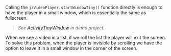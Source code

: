Calling the `jzVideoPlayer.startWindowTiny()` function directly is enough to have the player in a small window, which is essentially the same as fullscreen.

> *See [ActivityTinyWindow](https://github.com/lipangit/JiaoZiVideoPlayer/blob/develop/app/src/main/java/cn/jzvd/demo/ActivityTinyWindow.java) in demo project.*

When we see a video in a list, if we roll the list the player will exit the screen. To solve this problem, when the player is invisible by scrolling we have the option to leave it in a small window in the corner of the screen.
